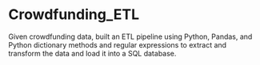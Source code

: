 # Crowdfunding_ETL
Given crowdfunding data, built an ETL pipeline using Python, Pandas, and Python dictionary methods and regular expressions to extract and transform the data and load it into a SQL database.
